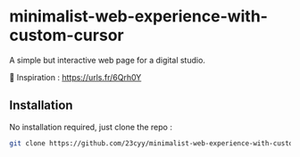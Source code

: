 # minimalist-web-experience-with-custom-cursor


A simple but interactive web page for a digital studio.

🎨 Inspiration : https://urls.fr/6Qrh0Y


## Installation

No installation required, just clone the repo :
   ```bash
   git clone https://github.com/23cyy/minimalist-web-experience-with-custom-cursor.git
